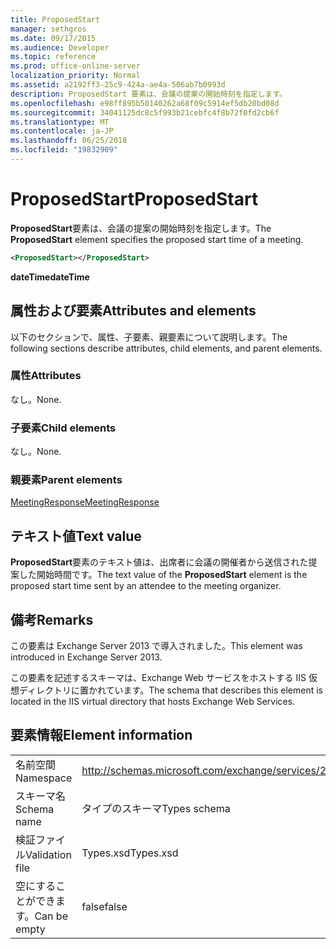 ```yaml
---
title: ProposedStart
manager: sethgros
ms.date: 09/17/2015
ms.audience: Developer
ms.topic: reference
ms.prod: office-online-server
localization_priority: Normal
ms.assetid: a2192ff3-25c9-424a-ae4a-506ab7b0993d
description: ProposedStart 要素は、会議の提案の開始時刻を指定します。
ms.openlocfilehash: e98ff895b50140262a68f09c5914ef5db20bd08d
ms.sourcegitcommit: 34041125dc8c5f993b21cebfc4f8b72f0fd2cb6f
ms.translationtype: MT
ms.contentlocale: ja-JP
ms.lasthandoff: 06/25/2018
ms.locfileid: "19832909"
---
```

# <a name="proposedstart"></a><span data-ttu-id="b9a7e-103">ProposedStart</span><span class="sxs-lookup"><span data-stu-id="b9a7e-103">ProposedStart</span></span>

<span data-ttu-id="b9a7e-104">**ProposedStart**要素は、会議の提案の開始時刻を指定します。</span><span class="sxs-lookup"><span data-stu-id="b9a7e-104">The **ProposedStart** element specifies the proposed start time of a meeting.</span></span> 
  
```XML
<ProposedStart></ProposedStart>
```

 <span data-ttu-id="b9a7e-105">**dateTime**</span><span class="sxs-lookup"><span data-stu-id="b9a7e-105">**dateTime**</span></span>
## <a name="attributes-and-elements"></a><span data-ttu-id="b9a7e-106">属性および要素</span><span class="sxs-lookup"><span data-stu-id="b9a7e-106">Attributes and elements</span></span>

<span data-ttu-id="b9a7e-107">以下のセクションで、属性、子要素、親要素について説明します。</span><span class="sxs-lookup"><span data-stu-id="b9a7e-107">The following sections describe attributes, child elements, and parent elements.</span></span>
  
### <a name="attributes"></a><span data-ttu-id="b9a7e-108">属性</span><span class="sxs-lookup"><span data-stu-id="b9a7e-108">Attributes</span></span>

<span data-ttu-id="b9a7e-109">なし。</span><span class="sxs-lookup"><span data-stu-id="b9a7e-109">None.</span></span>
  
### <a name="child-elements"></a><span data-ttu-id="b9a7e-110">子要素</span><span class="sxs-lookup"><span data-stu-id="b9a7e-110">Child elements</span></span>

<span data-ttu-id="b9a7e-111">なし。</span><span class="sxs-lookup"><span data-stu-id="b9a7e-111">None.</span></span>
  
### <a name="parent-elements"></a><span data-ttu-id="b9a7e-112">親要素</span><span class="sxs-lookup"><span data-stu-id="b9a7e-112">Parent elements</span></span>

[<span data-ttu-id="b9a7e-113">MeetingResponse</span><span class="sxs-lookup"><span data-stu-id="b9a7e-113">MeetingResponse</span></span>](meetingresponse.md)
  
## <a name="text-value"></a><span data-ttu-id="b9a7e-114">テキスト値</span><span class="sxs-lookup"><span data-stu-id="b9a7e-114">Text value</span></span>

<span data-ttu-id="b9a7e-115">**ProposedStart**要素のテキスト値は、出席者に会議の開催者から送信された提案した開始時間です。</span><span class="sxs-lookup"><span data-stu-id="b9a7e-115">The text value of the **ProposedStart** element is the proposed start time sent by an attendee to the meeting organizer.</span></span> 
  
## <a name="remarks"></a><span data-ttu-id="b9a7e-116">備考</span><span class="sxs-lookup"><span data-stu-id="b9a7e-116">Remarks</span></span>

<span data-ttu-id="b9a7e-117">この要素は Exchange Server 2013 で導入されました。</span><span class="sxs-lookup"><span data-stu-id="b9a7e-117">This element was introduced in Exchange Server 2013.</span></span>
  
<span data-ttu-id="b9a7e-118">この要素を記述するスキーマは、Exchange Web サービスをホストする IIS 仮想ディレクトリに置かれています。</span><span class="sxs-lookup"><span data-stu-id="b9a7e-118">The schema that describes this element is located in the IIS virtual directory that hosts Exchange Web Services.</span></span>
  
## <a name="element-information"></a><span data-ttu-id="b9a7e-119">要素情報</span><span class="sxs-lookup"><span data-stu-id="b9a7e-119">Element information</span></span>

|||
|:-----|:-----|
|<span data-ttu-id="b9a7e-120">名前空間</span><span class="sxs-lookup"><span data-stu-id="b9a7e-120">Namespace</span></span>  <br/> |http://schemas.microsoft.com/exchange/services/2006/types  <br/> |
|<span data-ttu-id="b9a7e-121">スキーマ名</span><span class="sxs-lookup"><span data-stu-id="b9a7e-121">Schema name</span></span>  <br/> |<span data-ttu-id="b9a7e-122">タイプのスキーマ</span><span class="sxs-lookup"><span data-stu-id="b9a7e-122">Types schema</span></span>  <br/> |
|<span data-ttu-id="b9a7e-123">検証ファイル</span><span class="sxs-lookup"><span data-stu-id="b9a7e-123">Validation file</span></span>  <br/> |<span data-ttu-id="b9a7e-124">Types.xsd</span><span class="sxs-lookup"><span data-stu-id="b9a7e-124">Types.xsd</span></span>  <br/> |
|<span data-ttu-id="b9a7e-125">空にすることができます。</span><span class="sxs-lookup"><span data-stu-id="b9a7e-125">Can be empty</span></span>  <br/> |<span data-ttu-id="b9a7e-126">false</span><span class="sxs-lookup"><span data-stu-id="b9a7e-126">false</span></span>  <br/> |
   

